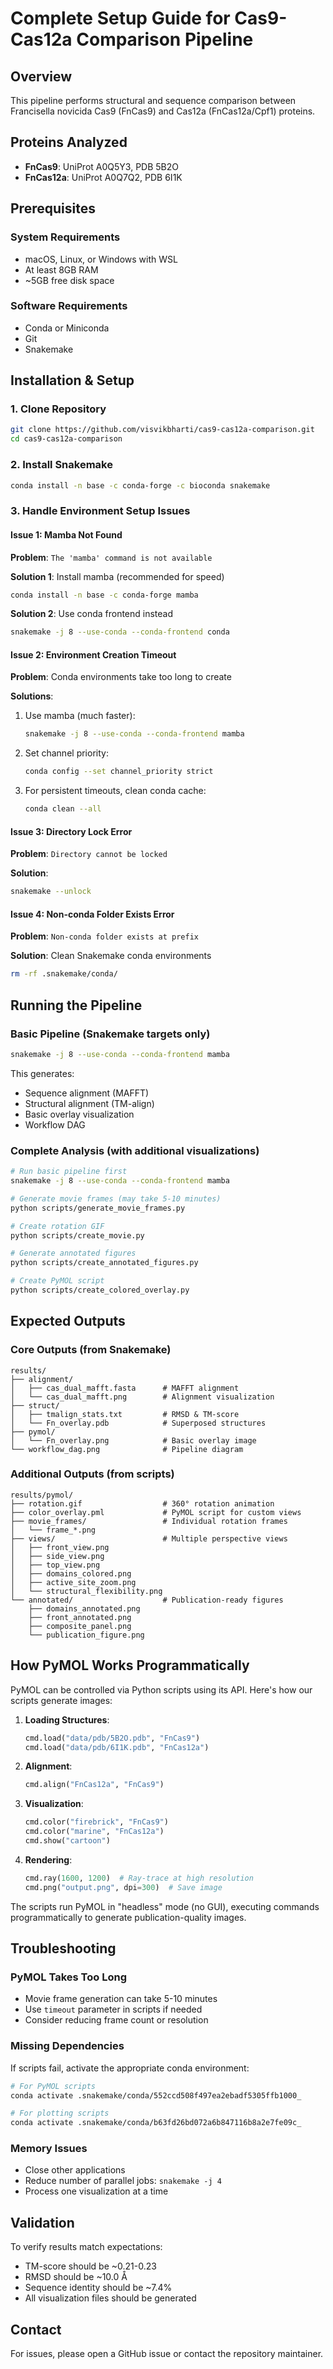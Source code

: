 # Complete Setup Guide for Cas9-Cas12a Comparison Pipeline

## Overview
This pipeline performs structural and sequence comparison between Francisella novicida Cas9 (FnCas9) and Cas12a (FnCas12a/Cpf1) proteins.

## Proteins Analyzed
- **FnCas9**: UniProt A0Q5Y3, PDB 5B2O
- **FnCas12a**: UniProt A0Q7Q2, PDB 6I1K

## Prerequisites

### System Requirements
- macOS, Linux, or Windows with WSL
- At least 8GB RAM
- ~5GB free disk space

### Software Requirements
- Conda or Miniconda
- Git
- Snakemake

## Installation & Setup

### 1. Clone Repository
```bash
git clone https://github.com/visvikbharti/cas9-cas12a-comparison.git
cd cas9-cas12a-comparison
```

### 2. Install Snakemake
```bash
conda install -n base -c conda-forge -c bioconda snakemake
```

### 3. Handle Environment Setup Issues

#### Issue 1: Mamba Not Found
**Problem**: `The 'mamba' command is not available`

**Solution 1**: Install mamba (recommended for speed)
```bash
conda install -n base -c conda-forge mamba
```

**Solution 2**: Use conda frontend instead
```bash
snakemake -j 8 --use-conda --conda-frontend conda
```

#### Issue 2: Environment Creation Timeout
**Problem**: Conda environments take too long to create

**Solutions**:
1. Use mamba (much faster):
   ```bash
   snakemake -j 8 --use-conda --conda-frontend mamba
   ```

2. Set channel priority:
   ```bash
   conda config --set channel_priority strict
   ```

3. For persistent timeouts, clean conda cache:
   ```bash
   conda clean --all
   ```

#### Issue 3: Directory Lock Error
**Problem**: `Directory cannot be locked`

**Solution**:
```bash
snakemake --unlock
```

#### Issue 4: Non-conda Folder Exists Error
**Problem**: `Non-conda folder exists at prefix`

**Solution**: Clean Snakemake conda environments
```bash
rm -rf .snakemake/conda/
```

## Running the Pipeline

### Basic Pipeline (Snakemake targets only)
```bash
snakemake -j 8 --use-conda --conda-frontend mamba
```

This generates:
- Sequence alignment (MAFFT)
- Structural alignment (TM-align)
- Basic overlay visualization
- Workflow DAG

### Complete Analysis (with additional visualizations)
```bash
# Run basic pipeline first
snakemake -j 8 --use-conda --conda-frontend mamba

# Generate movie frames (may take 5-10 minutes)
python scripts/generate_movie_frames.py

# Create rotation GIF
python scripts/create_movie.py

# Generate annotated figures
python scripts/create_annotated_figures.py

# Create PyMOL script
python scripts/create_colored_overlay.py
```

## Expected Outputs

### Core Outputs (from Snakemake)
```
results/
├── alignment/
│   ├── cas_dual_mafft.fasta      # MAFFT alignment
│   └── cas_dual_mafft.png        # Alignment visualization
├── struct/
│   ├── tmalign_stats.txt         # RMSD & TM-score
│   └── Fn_overlay.pdb            # Superposed structures
├── pymol/
│   └── Fn_overlay.png            # Basic overlay image
└── workflow_dag.png              # Pipeline diagram
```

### Additional Outputs (from scripts)
```
results/pymol/
├── rotation.gif                  # 360° rotation animation
├── color_overlay.pml             # PyMOL script for custom views
├── movie_frames/                 # Individual rotation frames
│   └── frame_*.png              
├── views/                        # Multiple perspective views
│   ├── front_view.png
│   ├── side_view.png
│   ├── top_view.png
│   ├── domains_colored.png
│   ├── active_site_zoom.png
│   └── structural_flexibility.png
└── annotated/                    # Publication-ready figures
    ├── domains_annotated.png
    ├── front_annotated.png
    ├── composite_panel.png
    └── publication_figure.png
```

## How PyMOL Works Programmatically

PyMOL can be controlled via Python scripts using its API. Here's how our scripts generate images:

1. **Loading Structures**: 
   ```python
   cmd.load("data/pdb/5B2O.pdb", "FnCas9")
   cmd.load("data/pdb/6I1K.pdb", "FnCas12a")
   ```

2. **Alignment**:
   ```python
   cmd.align("FnCas12a", "FnCas9")
   ```

3. **Visualization**:
   ```python
   cmd.color("firebrick", "FnCas9")
   cmd.color("marine", "FnCas12a")
   cmd.show("cartoon")
   ```

4. **Rendering**:
   ```python
   cmd.ray(1600, 1200)  # Ray-trace at high resolution
   cmd.png("output.png", dpi=300)  # Save image
   ```

The scripts run PyMOL in "headless" mode (no GUI), executing commands programmatically to generate publication-quality images.

## Troubleshooting

### PyMOL Takes Too Long
- Movie frame generation can take 5-10 minutes
- Use `timeout` parameter in scripts if needed
- Consider reducing frame count or resolution

### Missing Dependencies
If scripts fail, activate the appropriate conda environment:
```bash
# For PyMOL scripts
conda activate .snakemake/conda/552ccd508f497ea2ebadf5305ffb1000_

# For plotting scripts  
conda activate .snakemake/conda/b63fd26bd072a6b847116b8a2e7fe09c_
```

### Memory Issues
- Close other applications
- Reduce number of parallel jobs: `snakemake -j 4`
- Process one visualization at a time

## Validation

To verify results match expectations:
- TM-score should be ~0.21-0.23
- RMSD should be ~10.0 Å
- Sequence identity should be ~7.4%
- All visualization files should be generated

## Contact
For issues, please open a GitHub issue or contact the repository maintainer.